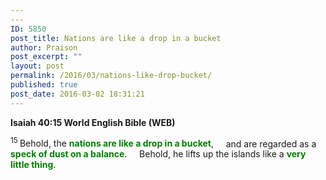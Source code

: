 ```yaml
---
---
ID: 5850
post_title: Nations are like a drop in a bucket
author: Praison
post_excerpt: ""
layout: post
permalink: /2016/03/nations-like-drop-bucket/
published: true
post_date: 2016-03-02 18:31:21
---
```

<strong><span class="passage-display-bcv">Isaiah 40:15
</span><span class="passage-display-version">World English Bible (WEB)</span></strong>
<div class="poetry">
<p class="line"><span id="en-WEB-18436" class="text Isa-40-15"><sup class="versenum">15 </sup>Behold, the <span style="color: #008000;"><strong>nations are like a drop in a bucket</strong></span>,</span>
<span class="indent-1"><span class="indent-1-breaks">    </span><span class="text Isa-40-15">and are regarded as a <span style="color: #008000;"><strong>speck of dust on a balance</strong></span>.</span></span>
<span class="indent-1"><span class="indent-1-breaks">    </span><span class="text Isa-40-15">Behold, he lifts up the islands like a <span style="color: #008000;"><strong>very little thing</strong></span>.</span></span></p>

</div>